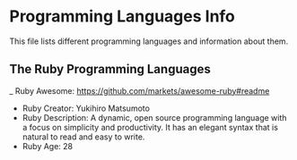 # Programming Languages Info
This file lists different programming languages and information about them.

## The Ruby Programming Languages
_ Ruby Awesome: https://github.com/markets/awesome-ruby#readme
- Ruby Creator: Yukihiro Matsumoto
- Ruby Description: A dynamic, open source programming language with a focus on simplicity and productivity. It has an elegant syntax that is natural to read and easy to write.
- Ruby Age: 28
